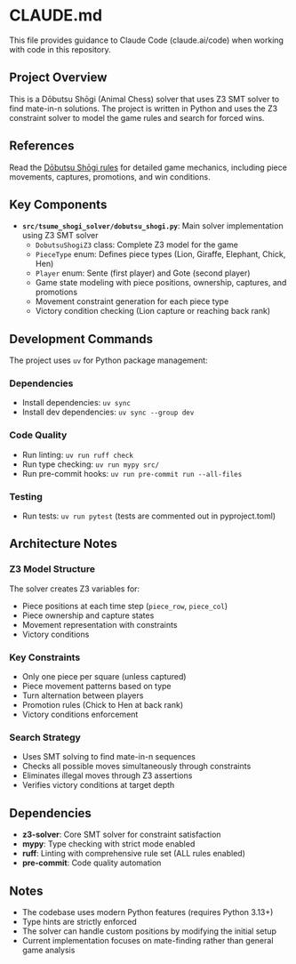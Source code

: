 # CLAUDE.md

This file provides guidance to Claude Code (claude.ai/code) when working with code in this repository.

## Project Overview

This is a Dōbutsu Shōgi (Animal Chess) solver that uses Z3 SMT solver to find mate-in-n solutions. The project is written in Python and uses the Z3 constraint solver to model the game rules and search for forced wins.

## References

Read the [Dōbutsu Shōgi rules](dobutsu-shogi-rules.md) for detailed game mechanics, including piece movements, captures, promotions, and win conditions.

## Key Components

- **`src/tsume_shogi_solver/dobutsu_shogi.py`**: Main solver implementation using Z3 SMT solver
  - `DobutsuShogiZ3` class: Complete Z3 model for the game
  - `PieceType` enum: Defines piece types (Lion, Giraffe, Elephant, Chick, Hen)
  - `Player` enum: Sente (first player) and Gote (second player)
  - Game state modeling with piece positions, ownership, captures, and promotions
  - Movement constraint generation for each piece type
  - Victory condition checking (Lion capture or reaching back rank)

## Development Commands

The project uses `uv` for Python package management:

### Dependencies

- Install dependencies: `uv sync`
- Install dev dependencies: `uv sync --group dev`

### Code Quality

- Run linting: `uv run ruff check`
- Run type checking: `uv run mypy src/`
- Run pre-commit hooks: `uv run pre-commit run --all-files`

### Testing

- Run tests: `uv run pytest` (tests are commented out in pyproject.toml)

## Architecture Notes

### Z3 Model Structure
The solver creates Z3 variables for:

- Piece positions at each time step (`piece_row`, `piece_col`)
- Piece ownership and capture states
- Movement representation with constraints
- Victory conditions

### Key Constraints

- Only one piece per square (unless captured)
- Piece movement patterns based on type
- Turn alternation between players
- Promotion rules (Chick to Hen at back rank)
- Victory conditions enforcement

### Search Strategy

- Uses SMT solving to find mate-in-n sequences
- Checks all possible moves simultaneously through constraints
- Eliminates illegal moves through Z3 assertions
- Verifies victory conditions at target depth

## Dependencies

- **z3-solver**: Core SMT solver for constraint satisfaction
- **mypy**: Type checking with strict mode enabled
- **ruff**: Linting with comprehensive rule set (ALL rules enabled)
- **pre-commit**: Code quality automation

## Notes

- The codebase uses modern Python features (requires Python 3.13+)
- Type hints are strictly enforced
- The solver can handle custom positions by modifying the initial setup
- Current implementation focuses on mate-finding rather than general game analysis
